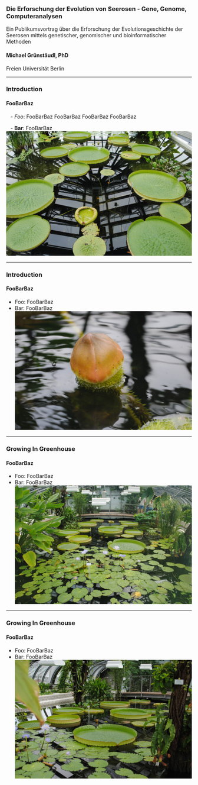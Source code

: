 ### Die Erforschung der Evolution von Seerosen - Gene, Genome, Computeranalysen
Ein Publikumsvortrag über die Erforschung der Evolutionsgeschichte der Seerosen mittels genetischer, genomischer und bioinformatischer Methoden

#### Michael Grünstäudl, PhD
Freien Universität Berlin

---

### Introduction
#### FooBarBaz
&nbsp;&nbsp;&nbsp;- *Foo*: FooBarBaz FooBarBaz FooBarBaz FooBarBaz

&nbsp;&nbsp;&nbsp;- **Bar**: FooBarBaz
![Image](/img/A__Introduction_1_LeafsOfDifferentAges.jpg)

---

### Introduction
#### FooBarBaz
   - Foo: FooBarBaz
   - Bar: FooBarBaz
![Image](/img/A__Introduction_2_bud.jpg)

---

### Growing In Greenhouse
#### FooBarBaz
   - Foo: FooBarBaz
   - Bar: FooBarBaz
![Image](/img/B__GrowingInGreenhouse_Victoria_1b.jpg)

---

### Growing In Greenhouse
#### FooBarBaz
   - Foo: FooBarBaz
   - Bar: FooBarBaz
![Image](/img/B__GrowingInGreenhouse_Victoria_1.jpg)

